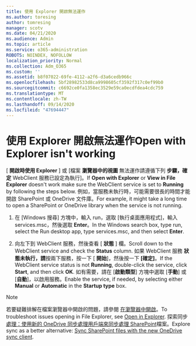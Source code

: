 ```yaml
---
title: 使用 Explorer 開啟無法運作
ms.author: toresing
author: tomresing
manager: scotv
ms.date: 04/21/2020
ms.audience: Admin
ms.topic: article
ms.service: o365-administration
ROBOTS: NOINDEX, NOFOLLOW
localization_priority: Normal
ms.collection: Adm_O365
ms.custom: ''
ms.assetid: b8f07022-69fe-4112-a2f6-d3a6cedb966c
ms.openlocfilehash: 5bf28982533d8ca9998605cf3592f317c0ef99b0
ms.sourcegitcommit: c6692ce0fa1358ec3529e59ca0ecdfdea4cdc759
ms.translationtype: MT
ms.contentlocale: zh-TW
ms.lasthandoff: 09/14/2020
ms.locfileid: "47694447"
---
```

# <a name="open-with-explorer-isnt-working"></a><span data-ttu-id="f3b93-102">使用 Explorer 開啟無法運作</span><span class="sxs-lookup"><span data-stu-id="f3b93-102">Open with Explorer isn't working</span></span>

<span data-ttu-id="f3b93-103">[ **開啟時使用 Explorer** ] 或 [檔案 **瀏覽器中的視圖** 無法運作請遵循下列 **步驟，確定** WebClient 服務已設定為執行]。</span><span class="sxs-lookup"><span data-stu-id="f3b93-103">If **Open with Explorer** or **View in File Explorer** doesn't work make sure the WebClient service is set to **Running** by following the steps below.</span></span> <span data-ttu-id="f3b93-104">例如，當服務未執行時，可能需要很長的時間才能開啟 SharePoint 或 OneDrive 文件庫。</span><span class="sxs-lookup"><span data-stu-id="f3b93-104">For example, it might take a long time to open a SharePoint or OneDrive library when the service is not running.</span></span> 
  
1. <span data-ttu-id="f3b93-105">在 [Windows 搜尋] 方塊中，輸入 run，選取 [執行桌面應用程式]，輸入 services.msc，然後選取 **Enter**。</span><span class="sxs-lookup"><span data-stu-id="f3b93-105">In the Windows search box, type run, select the Run desktop app, type services.msc, and then select **Enter**.</span></span>
    
2. <span data-ttu-id="f3b93-106">向左下到 WebClient 服務，然後查看 [ **狀態** ] 欄。</span><span class="sxs-lookup"><span data-stu-id="f3b93-106">Scroll down to the WebClient service and check the **Status** column.</span></span> <span data-ttu-id="f3b93-107">如果 WebClient 服務 **狀態未執行，請**按兩下服務，按一下 [ **開始**]，然後按一下 **[確定]**。</span><span class="sxs-lookup"><span data-stu-id="f3b93-107">If the WebClient service status is not **Running**, double-click the service, click **Start**, and then click **OK**.</span></span> <span data-ttu-id="f3b93-108">如有需要，請在 [**啟動類型**] 方塊中選取 [**手動**] 或 [**自動**]，以啟用服務。</span><span class="sxs-lookup"><span data-stu-id="f3b93-108">Enable the service, if needed, by selecting either **Manual** or **Automatic** in the **Startup type** box.</span></span> 
    
> [!NOTE]
> <span data-ttu-id="f3b93-109">若要疑難排解在檔案瀏覽器中開啟的問題，請參閱 [在瀏覽器中開啟](https://go.microsoft.com/fwlink/?linkid=871665)。</span><span class="sxs-lookup"><span data-stu-id="f3b93-109">To troubleshoot issues opening in File Explorer, see [Open in Explorer](https://go.microsoft.com/fwlink/?linkid=871665).</span></span> <span data-ttu-id="f3b93-110">探索同步 [處理：使用新的 OneDrive 同步處理用戶端來同步處理 SharePoint](https://go.microsoft.com/fwlink/?linkid=871666)檔案。</span><span class="sxs-lookup"><span data-stu-id="f3b93-110">Explore sync as a better alternative: [Sync SharePoint files with the new OneDrive sync client](https://go.microsoft.com/fwlink/?linkid=871666).</span></span> 
  

